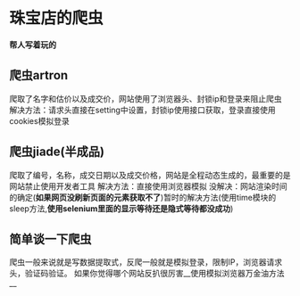 # 珠宝店的爬虫
__帮人写着玩的__

## 爬虫artron
爬取了名字和估价以及成交价，网站使用了浏览器头、封锁ip和登录来阻止爬虫
解决方法：请求头直接在setting中设置，封锁ip使用接口获取，登录直接使用cookies模拟登录

## 爬虫jiade(半成品)
爬取了编号，名称，成交日期以及成交价格，网站是全程动态生成的，最重要的是网站禁止使用开发者工具
解决方法：直接使用浏览器模拟
没解决：网站渲染时间的确定(__如果网页没刷新页面的元素获取不了__)暂时的解决方法(使用time模块的sleep方法,__使用selenium里面的显示等待还是隐式等待都没成功__)


## 简单谈一下爬虫
爬虫一般来说就是写数据提取式，反爬一般就是模拟登录，限制IP，浏览器请求头，验证码验证。
如果你觉得哪个网站反扒很厉害__使用模拟浏览器万金油方法__

